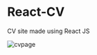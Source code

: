 # React-CV
CV site made using React JS

![cvpage](https://user-images.githubusercontent.com/56833060/92603439-36bc6d00-f2a7-11ea-98d5-5de70c986442.gif)
